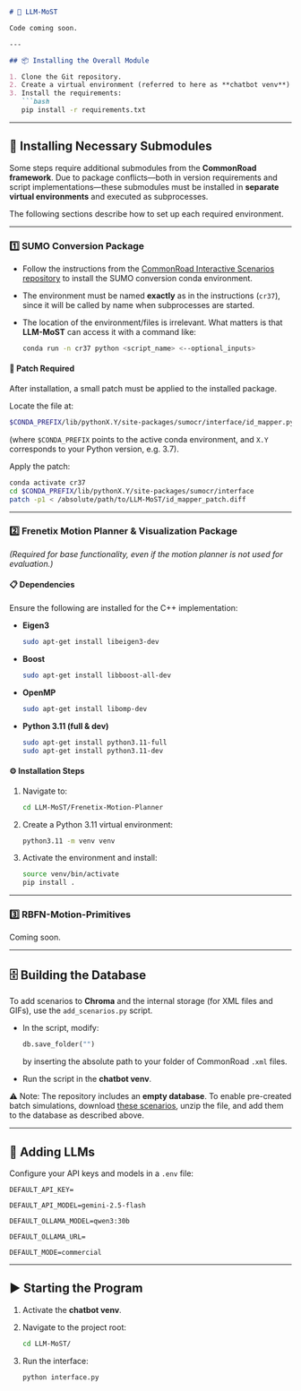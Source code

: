 ````markdown
# 🚗 LLM-MoST

Code coming soon.

---

## 📦 Installing the Overall Module

1. Clone the Git repository.
2. Create a virtual environment (referred to here as **chatbot venv**) and activate it.
3. Install the requirements:
   ```bash
   pip install -r requirements.txt
````

---

## 🔧 Installing Necessary Submodules

Some steps require additional submodules from the **CommonRoad framework**.
Due to package conflicts—both in version requirements and script implementations—these submodules must be installed in **separate virtual environments** and executed as subprocesses.

The following sections describe how to set up each required environment.

---

### 1️⃣ SUMO Conversion Package

* Follow the instructions from the [CommonRoad Interactive Scenarios repository](https://gitlab.lrz.de/tum-cps/commonroad-interactive-scenarios) to install the SUMO conversion conda environment.
* The environment must be named **exactly** as in the instructions (`cr37`), since it will be called by name when subprocesses are started.
* The location of the environment/files is irrelevant. What matters is that **LLM-MoST** can access it with a command like:

  ```bash
  conda run -n cr37 python <script_name> <--optional_inputs>
  ```

#### 🔧 Patch Required

After installation, a small patch must be applied to the installed package.

Locate the file at:

```bash
$CONDA_PREFIX/lib/pythonX.Y/site-packages/sumocr/interface/id_mapper.py
```

(where `$CONDA_PREFIX` points to the active conda environment, and `X.Y` corresponds to your Python version, e.g. 3.7).

Apply the patch:

```bash
conda activate cr37
cd $CONDA_PREFIX/lib/pythonX.Y/site-packages/sumocr/interface
patch -p1 < /absolute/path/to/LLM-MoST/id_mapper_patch.diff
```

---

### 2️⃣ Frenetix Motion Planner & Visualization Package

*(Required for base functionality, even if the motion planner is not used for evaluation.)*

#### 📋 Dependencies

Ensure the following are installed for the C++ implementation:

* **Eigen3**

  ```bash
  sudo apt-get install libeigen3-dev
  ```
* **Boost**

  ```bash
  sudo apt-get install libboost-all-dev
  ```
* **OpenMP**

  ```bash
  sudo apt-get install libomp-dev
  ```
* **Python 3.11 (full & dev)**

  ```bash
  sudo apt-get install python3.11-full
  sudo apt-get install python3.11-dev
  ```

#### ⚙️ Installation Steps

1. Navigate to:

   ```bash
   cd LLM-MoST/Frenetix-Motion-Planner
   ```
2. Create a Python 3.11 virtual environment:

   ```bash
   python3.11 -m venv venv
   ```
3. Activate the environment and install:

   ```bash
   source venv/bin/activate
   pip install .
   ```

---

### 3️⃣ RBFN-Motion-Primitives

Coming soon.

---

## 🗄️ Building the Database

To add scenarios to **Chroma** and the internal storage (for XML files and GIFs), use the `add_scenarios.py` script.

* In the script, modify:

  ```python
  db.save_folder("")
  ```

  by inserting the absolute path to your folder of CommonRoad `.xml` files.

* Run the script in the **chatbot venv**.

⚠️ Note: The repository includes an **empty database**.
To enable pre-created batch simulations, download [these scenarios](https://drive.google.com/file/d/1KplwGZeh6XW3YnrK2Ch9136GDM5UDfe9/view?usp=share_link), unzip the file, and add them to the database as described above.

---

## 🤖 Adding LLMs

Configure your API keys and models in a `.env` file:

```env
DEFAULT_API_KEY=

DEFAULT_API_MODEL=gemini-2.5-flash

DEFAULT_OLLAMA_MODEL=qwen3:30b

DEFAULT_OLLAMA_URL=

DEFAULT_MODE=commercial
```

---

## ▶️ Starting the Program

1. Activate the **chatbot venv**.
2. Navigate to the project root:

   ```bash
   cd LLM-MoST/
   ```
3. Run the interface:

   ```bash
   python interface.py
   ```

```
```
